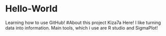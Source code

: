 # Hello-World
Learning how to use GitHub!
#About this project
Kiza7a Here! I like turning data into information. Main tools, which i use are R studio and SigmaPlot!
